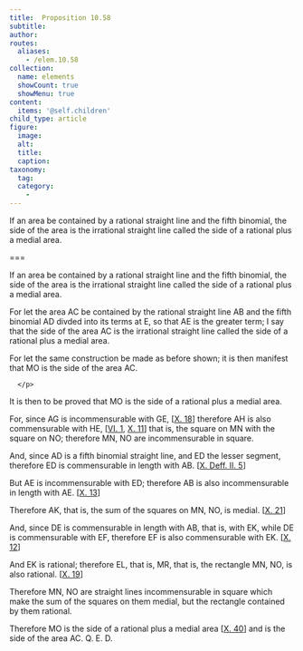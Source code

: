 ```yaml
---
title:  Proposition 10.58
subtitle: 
author:
routes:
  aliases:
    - /elem.10.58
collection:
  name: elements
  showCount: true
  showMenu: true
content:
  items: '@self.children'
child_type: article
figure:
  image:
  alt:
  title:
  caption:
taxonomy:
  tag:
  category:
    - 
---
```


<p>
       <hi rend="ital">If an area be contained by a rational straight line and the fifth binomial, the <quote>side</quote>
 of the area is the irrational straight line called the side of a rational plus a medial area.</hi>
      </p>

===

<p>
       <span class="ital">If an area be contained by a rational straight line and the fifth binomial, the <quote>side</quote>
 of the area is the irrational straight line called the side of a rational plus a medial area.</span>
      </p>

<p>For let the area <span class="ital">AC</span> be contained by the rational straight line <span class="ital">AB</span> and the fifth binomial <span class="ital">AD</span> divded into its terms at <span class="ital">E</span>, so that <span class="ital">AE</span> is the greater term; I say that the <quote>side</quote>
 of the area <span class="ital">AC</span> is the irrational straight line called the side of a rational plus a medial area. </p>

<p>For let the same construction be made as before shown; it is then manifest that <span class="ital">MO</span> is the <quote>side</quote>
 of the area <span class="ital">AC.</span>
       
      </p>

<p>It is then to be proved that <span class="ital">MO</span> is the side of a rational plus a medial area. </p>

<p>For, since <span class="ital">AG</span> is incommensurable with <span class="ital">GE</span>, [<a href="/elem.10.18">X. 18</a>] therefore <span class="ital">AH</span> is also commensurable with <span class="ital">HE</span>, [<a href="/elem.6.1">VI. 1</a>, <a href="/elem.10.11">X. 11</a>] that is, the square on <span class="ital">MN</span> with the square on <span class="ital">NO</span>; therefore <span class="ital">MN</span>, <span class="ital">NO</span> are incommensurable in square. </p>

<p>And, since <span class="ital">AD</span> is a fifth binomial straight line, and <span class="ital">ED</span> the lesser segment, therefore <span class="ital">ED</span> is commensurable in length with <span class="ital">AB</span>. [<a href="/elem.10.def.2.5">X. Deff. II. 5</a>] </p>

<p>But <span class="ital">AE</span> is incommensurable with <span class="ital">ED</span>; therefore <span class="ital">AB</span> is also incommensurable in length with <span class="ital">AE.</span> [<a href="/elem.10.13">X. 13</a>] </p>

<p>Therefore <span class="ital">AK</span>, that is, the sum of the squares on <span class="ital">MN</span>, <span class="ital">NO</span>, is medial. [<a href="/elem.10.21">X. 21</a>] </p>

<p>And, since <span class="ital">DE</span> is commensurable in length with <span class="ital">AB</span>, that is, with <span class="ital">EK</span>, while <span class="ital">DE</span> is commensurable with <span class="ital">EF</span>, therefore <span class="ital">EF</span> is also commensurable with <span class="ital">EK.</span> [<a href="/elem.10.12">X. 12</a>] <pb n="129"/></p>

<p>And <span class="ital">EK</span> is rational; therefore <span class="ital">EL</span>, that is, <span class="ital">MR</span>, that is, the rectangle <span class="ital">MN</span>, <span class="ital">NO</span>, is also rational. [<a href="/elem.10.19">X. 19</a>] </p>

<p>Therefore <span class="ital">MN</span>, <span class="ital">NO</span> are straight lines incommensurable in square which make the sum of the squares on them medial, but the rectangle contained by them rational. </p>

<p>Therefore <span class="ital">MO</span> is the side of a rational plus a medial area [<a href="/elem.10.40">X. 40</a>] and is the <quote>side</quote>
 of the area <span class="ital">AC.</span> Q. E. D.</p>
